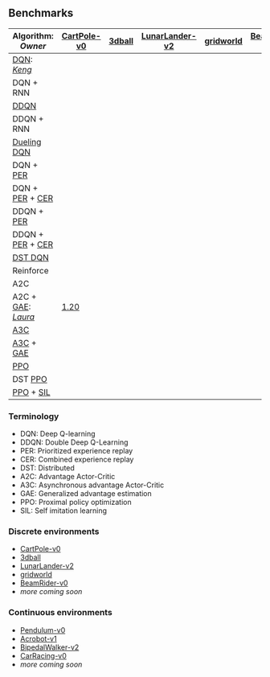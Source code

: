 ## Benchmarks

| Algorithm: *Owner* | [CartPole-v0](https://gym.openai.com/envs/CartPole-v0/) | [3dball](https://github.com/Unity-Technologies/ml-agents/blob/master/docs/Learning-Environment-Examples.md#3dball-3d-balance-ball) | [LunarLander-v2](https://gym.openai.com/envs/LunarLander-v2/) | [gridworld](https://github.com/Unity-Technologies/ml-agents/blob/master/docs/Learning-Environment-Examples.md#gridworld) | [BeamRider-v0](https://gym.openai.com/envs/BeamRider-v0/)| [Pendulum-v0](https://gym.openai.com/envs/Pendulum-v0/) | [Acrobot-v1](https://gym.openai.com/envs/Acrobot-v1/) | [BipedalWalker-v2](https://gym.openai.com/envs/BipedalWalker-v2/) | [CarRacing-v0](https://gym.openai.com/envs/CarRacing-v0/) |
|------------|--|--|--|--|--|--|--|--|--|
| [DQN](https://arxiv.org/abs/1312.5602): *[Keng](https://github.com/kengz)* | | | | | | n/a | n/a | n/a | n/a |
| DQN + RNN | | | | | | n/a | n/a | n/a | n/a |
| [DDQN](https://arxiv.org/abs/1509.06461) | | | | | | n/a | n/a | n/a | n/a |
| DDQN + RNN | | | | | | n/a | n/a | n/a | n/a |
| [Dueling DQN](https://arxiv.org/abs/1511.06581) | | | | | | n/a | n/a | n/a | n/a |
| DQN + [PER](https://arxiv.org/abs/1511.05952) | | | | | | n/a | n/a | n/a | n/a |
| DQN + [PER](https://arxiv.org/abs/1511.05952) + [CER](https://arxiv.org/abs/1712.01275) | | | | | | n/a | n/a | n/a | n/a |
| DDQN + [PER](https://arxiv.org/abs/1511.05952) | | | | | | n/a | n/a | n/a | n/a |
| DDQN + [PER](https://arxiv.org/abs/1511.05952) + [CER](https://arxiv.org/abs/1712.01275) | | | | | | n/a | n/a | n/a | n/a |
| [DST DQN](https://arxiv.org/abs/1602.01783) | | | | | | n/a | n/a | n/a | n/a |
| Reinforce | | | | | | | | | |
| A2C | | | | | | | | | |
| A2C + [GAE](https://arxiv.org/abs/1506.02438): *[Laura](https://github.com/lgraesser)* | [1.20](https://github.com/kengz/SLM-Lab/pull/180) | | | | | | | | |
| [A3C](https://arxiv.org/abs/1602.01783) | | | | | | | | | |
| [A3C](https://arxiv.org/abs/1602.01783) + [GAE](https://arxiv.org/abs/1506.02438) | | | | | | | | | |
| [PPO](https://arxiv.org/abs/1707.06347) | | | | | | | | | |
| DST [PPO](https://arxiv.org/abs/1707.06347) | | | | | | | | | |
| [PPO](https://arxiv.org/abs/1707.06347) + [SIL](https://arxiv.org/abs/1806.05635) | | | | | | | | | ||

### Terminology
- DQN: Deep Q-learning
- DDQN: Double Deep Q-Learning
- PER: Prioritized experience replay
- CER: Combined experience replay
- DST: Distributed
- A2C: Advantage Actor-Critic
- A3C: Asynchronous advantage Actor-Critic
- GAE: Generalized advantage estimation
- PPO: Proximal policy optimization
- SIL: Self imitation learning

### Discrete environments
- [CartPole-v0](https://gym.openai.com/envs/CartPole-v0/)
- [3dball](https://github.com/Unity-Technologies/ml-agents/blob/master/docs/Learning-Environment-Examples.md#3dball-3d-balance-ball)
- [LunarLander-v2](https://gym.openai.com/envs/LunarLander-v2/)
- [gridworld](https://github.com/Unity-Technologies/ml-agents/blob/master/docs/Learning-Environment-Examples.md#gridworld)
- [BeamRider-v0](https://gym.openai.com/envs/BeamRider-v0/)
- *more coming soon*

### Continuous environments
- [Pendulum-v0](https://gym.openai.com/envs/Pendulum-v0/)
- [Acrobot-v1](https://gym.openai.com/envs/Acrobot-v1/)
- [BipedalWalker-v2](https://gym.openai.com/envs/BipedalWalker-v2/)
- [CarRacing-v0](https://gym.openai.com/envs/CarRacing-v0/)
- *more coming soon*
